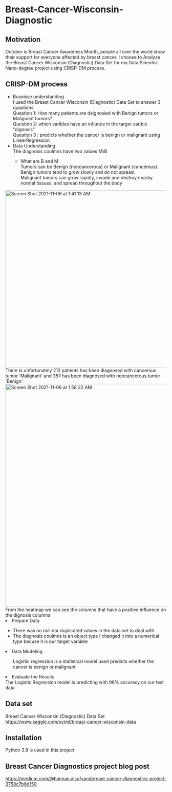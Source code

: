 # Breast-Cancer-Wisconsin-Diagnostic
## Motivation 
October is Breast Cancer Awareness Month, people all over the world show their support for everyone affected by breast cancer. I choose to Analyze the Breast Cancer Wisconsin (Diagnostic) Data Set for my Data Scientist Nano-degree project using CRISP-DM process.
## CRISP-DM process
- Busnisse understanding <br /> 
I used the Breast Cancer Wisconsin (Diagnostic) Data Set to answer 3 quastions <br /> 
Question 1: How many patients are daignosied with Benign tumors or Malignant tumors? <br /> 
Question 2: which varibles have an influnce in the target varible "dignosis" <br /> 
Question 3 : predicts whether the cancer is benign or malignant using LinearRegression <br /> 
- Data Understanding  <br /> 
The diagnosis coulmns <Targit varible> have two values M\B  <br /> 
  * What are B and M  <br /> 
Tumors can be Benign (noncancerous) or Malignant (cancerous). <br /> 
Benign tumors tend to grow slowly and do not spread. <br /> 
Malignant tumors can grow rapidly, invade and destroy nearby normal tissues, and spread throughout the body <br /> 
<img width="552" alt="Screen Shot 2021-11-06 at 1 41 13 AM" src="https://user-images.githubusercontent.com/84443038/140586246-92d4dfa3-36b4-415e-84d9-1ef92ab9b15b.png"> 
There is unfortunately 212 patients has been diagnosed with cancerous tumor 'Malignant' and 357 has been diagnosed with noncancerous tumor 'Benign'<br /> </ol>
<img width="694" alt="Screen Shot 2021-11-06 at 1 58 22 AM" src="https://user-images.githubusercontent.com/84443038/140587298-dbe38553-8726-4318-96d4-1d6c4c5a5bfc.png">
From the heatmap we can see the columns that have a positive influence on the dignosis columns 
 <li> Prepare Data</li> 
 <ul>
 <li> There was no null nor duplicated values in the data set to deal with </li> 
 <li> The diagnosis coulmns is an object type I changed it into a numerical type becuse it is our target variable </li> 
 </ul>
 <li> Data Modeling</li> 
 <ul>
 </li> Logistic regression is a statistical model used predicts whether the cancer is benign or malignant </li>
 </ul>
  <li> Evaluate the Results</li> 
The Logistic Regression model is predicting with 96% accuracy on our test data
 
## Data set
Breast Cancer Wisconsin (Diagnostic) Data Set
https://www.kaggle.com/uciml/breast-cancer-wisconsin-data 
## Installation 
Python 3.8 is used in this project 
## Breast Cancer Diagnostics project blog post 
https://medium.com/@hannan.alsufyani/breast-cancer-diagnostics-project-3758c7b6d150 
